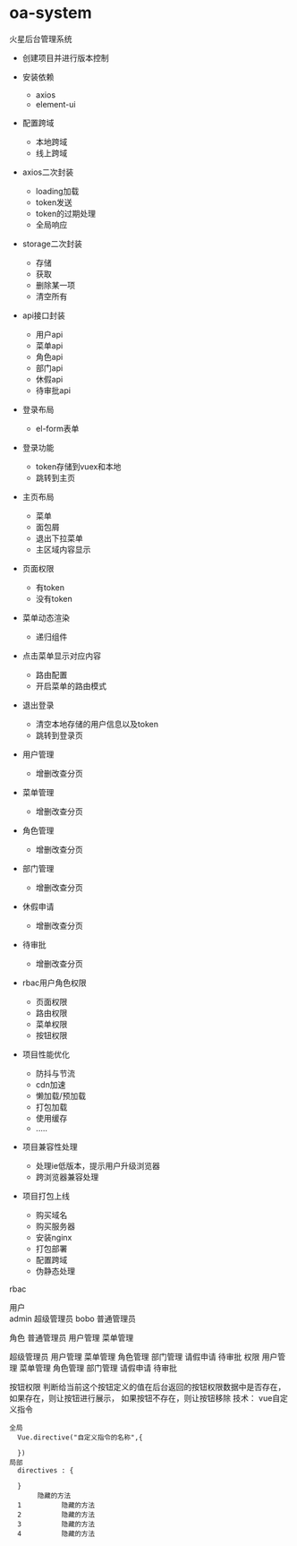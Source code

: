 # oa-system
火星后台管理系统

- 创建项目并进行版本控制
- 安装依赖
  - axios
  - element-ui
- 配置跨域
  - 本地跨域
  - 线上跨域
- axios二次封装
  - loading加载
  - token发送
  - token的过期处理
  - 全局响应
- storage二次封装
  - 存储
  - 获取
  - 删除某一项
  - 清空所有
- api接口封装
  - 用户api
  - 菜单api
  - 角色api
  - 部门api
  - 休假api
  - 待审批api


- 登录布局
  - el-form表单
- 登录功能
  - token存储到vuex和本地
  - 跳转到主页
- 主页布局
  - 菜单
  - 面包屑
  - 退出下拉菜单
  - 主区域内容显示



- 页面权限
  - 有token
  - 没有token

- 菜单动态渲染
  - 递归组件
- 点击菜单显示对应内容
  - 路由配置
  - 开启菜单的路由模式
- 退出登录
  - 清空本地存储的用户信息以及token
  - 跳转到登录页
- 用户管理
  - 增删改查分页
- 菜单管理
  - 增删改查分页
- 角色管理
  - 增删改查分页
- 部门管理
  - 增删改查分页
- 休假申请
  - 增删改查分页
- 待审批
  - 增删改查分页
- rbac用户角色权限
  - 页面权限
  - 路由权限
  - 菜单权限
  - 按钮权限
- 项目性能优化
  - 防抖与节流
  - cdn加速
  - 懒加载/预加载
  - 打包加载
  - 使用缓存
  - .....
- 项目兼容性处理
  - 处理ie低版本，提示用户升级浏览器
  - 跨浏览器兼容处理
- 项目打包上线
  - 购买域名
  - 购买服务器
  - 安装nginx
  - 打包部署
  - 配置跨域
  - 伪静态处理


rbac 

用户    
  admin     超级管理员
  bobo       普通管理员

角色
  普通管理员
    用户管理
    菜单管理

  超级管理员
    用户管理
    菜单管理
    角色管理
    部门管理
    请假申请
    待审批
权限
  用户管理
  菜单管理
  角色管理
  部门管理
  请假申请
  待审批


按钮权限
  判断给当前这个按钮定义的值在后台返回的按钮权限数据中是否存在，如果存在，则让按钮进行展示， 如果按钮不存在，则让按钮移除
技术：
  vue自定义指令
        
    全局
      Vue.directive("自定义指令的名称",{
        
      })
    局部
      directives : {

      }
           隐藏的方法
      1          隐藏的方法
      2          隐藏的方法
      3          隐藏的方法
      4          隐藏的方法
